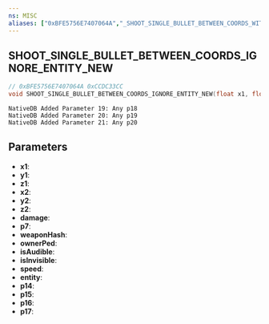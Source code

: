 ```yaml
---
ns: MISC
aliases: ["0xBFE5756E7407064A","_SHOOT_SINGLE_BULLET_BETWEEN_COORDS_WITH_EXTRA_PARAMS"]
---
```

## SHOOT_SINGLE_BULLET_BETWEEN_COORDS_IGNORE_ENTITY_NEW

```c
// 0xBFE5756E7407064A 0xCCDC33CC
void SHOOT_SINGLE_BULLET_BETWEEN_COORDS_IGNORE_ENTITY_NEW(float x1, float y1, float z1, float x2, float y2, float z2, int damage, BOOL p7, Hash weaponHash, Ped ownerPed, BOOL isAudible, BOOL isInvisible, float speed, Entity entity, BOOL p14, BOOL p15, BOOL p16, BOOL p17);
```

```
NativeDB Added Parameter 19: Any p18
NativeDB Added Parameter 20: Any p19
NativeDB Added Parameter 21: Any p20
```

## Parameters
* **x1**: 
* **y1**: 
* **z1**: 
* **x2**: 
* **y2**: 
* **z2**: 
* **damage**: 
* **p7**: 
* **weaponHash**: 
* **ownerPed**: 
* **isAudible**: 
* **isInvisible**: 
* **speed**: 
* **entity**: 
* **p14**: 
* **p15**: 
* **p16**: 
* **p17**: 

